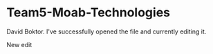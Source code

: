 # Team5-Moab-Technologies

David Boktor. I've successfully opened the file and currently editing it. 

New edit
